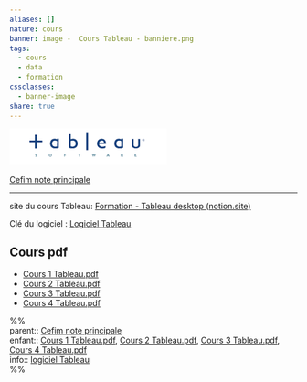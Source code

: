 ```yaml
---  
aliases: []  
nature: cours  
banner: image -  Cours Tableau - banniere.png  
tags:  
  - cours  
  - data  
  - formation  
cssclasses:  
  - banner-image  
share: true  
---  
```

  
![banner](../image/image%20-%20%20Cours%20Tableau%20-%20banniere.png#)  
  
  
  
[Cefim note principale](../../CEFIM%20note%20principale.md#)  
  
---  
  
site du cours Tableau: [Formation - Tableau desktop (notion.site)](https://linen-safflower-595.notion.site/Formation-Tableau-desktop-c099b744ee194b70b7f1e771371bcd0e)  
  
Clé du logiciel : [Logiciel Tableau](../../Logiciel%20Tableau.md#)  
## Cours pdf  
- [Cours 1 Tableau.pdf](../image/Cours%201%20Tableau.pdf#)  
- [Cours 2 Tableau.pdf](../image/Cours%202%20Tableau.pdf#)  
- [Cours 3 Tableau.pdf](../image/Cours%203%20Tableau.pdf#)  
- [Cours 4 Tableau.pdf](../image/Cours%204%20Tableau.pdf#)  
  
  
%%  
parent:: [Cefim note principale](../../CEFIM%20note%20principale.md#)  
enfant:: [Cours 1 Tableau.pdf](../image/Cours%201%20Tableau.pdf#), [Cours 2 Tableau.pdf](../image/Cours%202%20Tableau.pdf#), [Cours 3 Tableau.pdf](../image/Cours%203%20Tableau.pdf#), [Cours 4 Tableau.pdf](../image/Cours%204%20Tableau.pdf#)  
info:: [logiciel Tableau](../../Logiciel%20Tableau.md#)  
%%